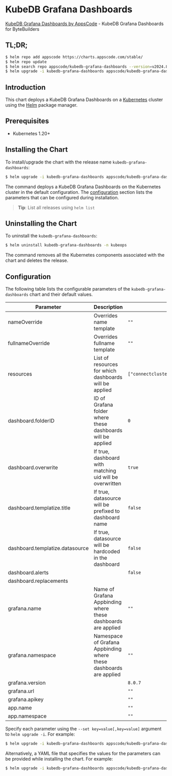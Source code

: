 # KubeDB Grafana Dashboards

[KubeDB Grafana Dashboards by AppsCode](https://github.com/kubedb/installer) - KubeDB Grafana Dashboards for ByteBuilders

## TL;DR;

```bash
$ helm repo add appscode https://charts.appscode.com/stable/
$ helm repo update
$ helm search repo appscode/kubedb-grafana-dashboards --version=v2024.8.14-rc.3
$ helm upgrade -i kubedb-grafana-dashboards appscode/kubedb-grafana-dashboards -n kubeops --create-namespace --version=v2024.8.14-rc.3
```

## Introduction

This chart deploys a KubeDB Grafana Dashboards on a [Kubernetes](http://kubernetes.io) cluster using the [Helm](https://helm.sh) package manager.

## Prerequisites

- Kubernetes 1.20+

## Installing the Chart

To install/upgrade the chart with the release name `kubedb-grafana-dashboards`:

```bash
$ helm upgrade -i kubedb-grafana-dashboards appscode/kubedb-grafana-dashboards -n kubeops --create-namespace --version=v2024.8.14-rc.3
```

The command deploys a KubeDB Grafana Dashboards on the Kubernetes cluster in the default configuration. The [configuration](#configuration) section lists the parameters that can be configured during installation.

> **Tip**: List all releases using `helm list`

## Uninstalling the Chart

To uninstall the `kubedb-grafana-dashboards`:

```bash
$ helm uninstall kubedb-grafana-dashboards -n kubeops
```

The command removes all the Kubernetes components associated with the chart and deletes the release.

## Configuration

The following table lists the configurable parameters of the `kubedb-grafana-dashboards` chart and their default values.

|            Parameter            |                            Description                             |                                                                                                  Default                                                                                                   |
|---------------------------------|--------------------------------------------------------------------|------------------------------------------------------------------------------------------------------------------------------------------------------------------------------------------------------------|
| nameOverride                    | Overrides name template                                            | <code>""</code>                                                                                                                                                                                            |
| fullnameOverride                | Overrides fullname template                                        | <code>""</code>                                                                                                                                                                                            |
| resources                       | List of resources for which dashboards will be applied             | <code>["connectcluster","druid","elasticsearch","kafka","mariadb","memcached","mongodb","mysql","perconaxtradb","pgpool","postgres","proxysql","rabbitmq","redis","singlestore","solr","zookeeper"]</code> |
| dashboard.folderID              | ID of Grafana folder where these dashboards will be applied        | <code>0</code>                                                                                                                                                                                             |
| dashboard.overwrite             | If true, dashboard with matching uid will be overwritten           | <code>true</code>                                                                                                                                                                                          |
| dashboard.templatize.title      | If true, datasource will be prefixed to dashboard name             | <code>false</code>                                                                                                                                                                                         |
| dashboard.templatize.datasource | If true, datasource will be hardcoded in the dashboard             | <code>false</code>                                                                                                                                                                                         |
| dashboard.alerts                |                                                                    | <code>false</code>                                                                                                                                                                                         |
| dashboard.replacements          |                                                                    | <code></code>                                                                                                                                                                                              |
| grafana.name                    | Name of Grafana Appbinding where these dashboards are applied      | <code>""</code>                                                                                                                                                                                            |
| grafana.namespace               | Namespace of Grafana Appbinding where these dashboards are applied | <code>""</code>                                                                                                                                                                                            |
| grafana.version                 |                                                                    | <code>8.0.7</code>                                                                                                                                                                                         |
| grafana.url                     |                                                                    | <code>""</code>                                                                                                                                                                                            |
| grafana.apikey                  |                                                                    | <code>""</code>                                                                                                                                                                                            |
| app.name                        |                                                                    | <code>""</code>                                                                                                                                                                                            |
| app.namespace                   |                                                                    | <code>""</code>                                                                                                                                                                                            |


Specify each parameter using the `--set key=value[,key=value]` argument to `helm upgrade -i`. For example:

```bash
$ helm upgrade -i kubedb-grafana-dashboards appscode/kubedb-grafana-dashboards -n kubeops --create-namespace --version=v2024.8.14-rc.3 --set resources=["connectcluster","druid","elasticsearch","kafka","mariadb","memcached","mongodb","mysql","perconaxtradb","pgpool","postgres","proxysql","rabbitmq","redis","singlestore","solr","zookeeper"]
```

Alternatively, a YAML file that specifies the values for the parameters can be provided while
installing the chart. For example:

```bash
$ helm upgrade -i kubedb-grafana-dashboards appscode/kubedb-grafana-dashboards -n kubeops --create-namespace --version=v2024.8.14-rc.3 --values values.yaml
```
